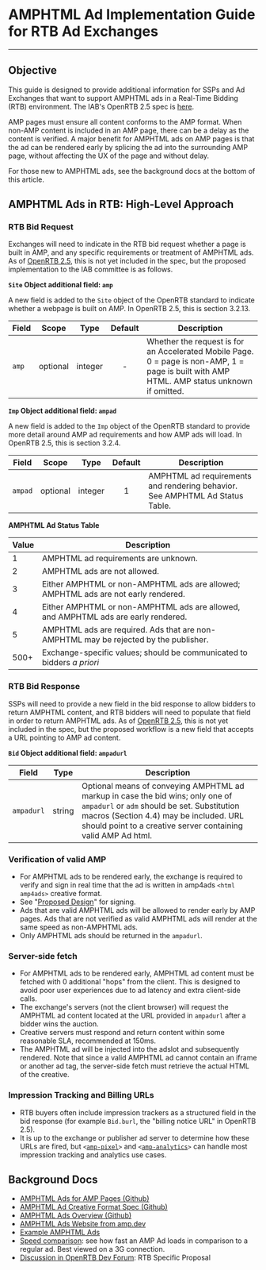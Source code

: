 # AMPHTML Ad Implementation Guide for RTB Ad Exchanges

---

## Objective

This guide is designed to provide additional information for SSPs and Ad Exchanges that want to support AMPHTML ads in a Real-Time Bidding (RTB) environment. The IAB's OpenRTB 2.5 spec is [here](http://www.iab.com/wp-content/uploads/2016/03/OpenRTB-API-Specification-Version-2-5-FINAL.pdf).

AMP pages must ensure all content conforms to the AMP format. When non-AMP content is included in an AMP page, there can be a delay as the content is verified. A major benefit for AMPHTML ads on AMP pages is that the ad can be rendered early by splicing the ad into the surrounding AMP page, without affecting the UX of the page and without delay.

For those new to AMPHTML ads, see the background docs at the bottom of this article.

## AMPHTML Ads in RTB: High-Level Approach

### RTB Bid Request

Exchanges will need to indicate in the RTB bid request whether a page is built in AMP, and any specific requirements or treatment of AMPHTML ads. As of [OpenRTB 2.5](http://www.iab.com/wp-content/uploads/2016/03/OpenRTB-API-Specification-Version-2-5-FINAL.pdf), this is not yet included in the spec, but the proposed implementation to the IAB committee is as follows.

**`Site` Object additional field: `amp`**

A new field is added to the `Site` object of the OpenRTB standard to indicate whether a webpage is built on AMP. In OpenRTB 2.5, this is section 3.2.13.

| Field | Scope    | Type    | Default | Description                                                                                                                                 |
| ----- | -------- | ------- | :-----: | ------------------------------------------------------------------------------------------------------------------------------------------- |
| `amp` | optional | integer |    -    | Whether the request is for an Accelerated Mobile Page. 0 = page is non-AMP, 1 = page is built with AMP HTML. AMP status unknown if omitted. |

**`Imp` Object additional field: `ampad`**

A new field is added to the `Imp` object of the OpenRTB standard to provide more detail around AMP ad requirements and how AMP ads will load. In OpenRTB 2.5, this is section 3.2.4.

| Field   | Scope    | Type    | Default | Description                                                                  |
| ------- | -------- | ------- | :-----: | ---------------------------------------------------------------------------- |
| `ampad` | optional | integer |    1    | AMPHTML ad requirements and rendering behavior. See AMPHTML Ad Status Table. |

**AMPHTML Ad Status Table**

| Value | Description                                                                          |
| ----- | ------------------------------------------------------------------------------------ |
| 1     | AMPHTML ad requirements are unknown.                                                 |
| 2     | AMPHTML ads are not allowed.                                                         |
| 3     | Either AMPHTML or non-AMPHTML ads are allowed; AMPHTML ads are not early rendered.   |
| 4     | Either AMPHTML or non-AMPHTML ads are allowed, and AMPHTML ads are early rendered.   |
| 5     | AMPHTML ads are required. Ads that are non-AMPHTML may be rejected by the publisher. |
| 500+  | Exchange-specific values; should be communicated to bidders _a priori_               |

### RTB Bid Response

SSPs will need to provide a new field in the bid response to allow bidders to return AMPHTML content, and RTB bidders will need to populate that field in order to return AMPHTML ads. As of [OpenRTB 2.5](http://www.iab.com/wp-content/uploads/2016/03/OpenRTB-API-Specification-Version-2-5-FINAL.pdf), this is not yet included in the spec, but the proposed workflow is a new field that accepts a URL pointing to AMP ad content.

**`Bid` Object additional field: `ampadurl`**

| Field      | Type   | Description                                                                                                                                                                                                                               |
| ---------- | ------ | ----------------------------------------------------------------------------------------------------------------------------------------------------------------------------------------------------------------------------------------- |
| `ampadurl` | string | Optional means of conveying AMPHTML ad markup in case the bid wins; only one of `ampadurl` or `adm` should be set. Substitution macros (Section 4.4) may be included. URL should point to a creative server containing valid AMP Ad html. |

### Verification of valid AMP

- For AMPHTML ads to be rendered early, the exchange is required to verify and sign in real time that the ad is written in amp4ads `<html amp4ads>` creative format.
- See "[Proposed Design](https://github.com/ampproject/amphtml/issues/3133)" for signing.
- Ads that are valid AMPHTML ads will be allowed to render early by AMP pages. Ads that are not verified as valid AMPHTML ads will render at the same speed as non-AMPHTML ads.
- Only AMPHTML ads should be returned in the `ampadurl`.

### Server-side fetch

- For AMPHTML ads to be rendered early, AMPHTML ad content must be fetched with 0 additional "hops" from the client. This is designed to avoid poor user experiences due to ad latency and extra client-side calls.
- The exchange's servers (not the client browser) will request the AMPHTML ad content located at the URL provided in `ampadurl` after a bidder wins the auction.
- Creative servers must respond and return content within some reasonable SLA, recommended at 150ms.
- The AMPHTML ad will be injected into the adslot and subsequently rendered. Note that since a valid AMPHTML ad cannot contain an iframe or another ad tag, the server-side fetch must retrieve the actual HTML of the creative.

### Impression Tracking and Billing URLs

- RTB buyers often include impression trackers as a structured field in the bid response (for example `Bid.burl`, the "billing notice URL" in OpenRTB 2.5).
- It is up to the exchange or publisher ad server to determine how these URLs are fired, but <code><[amp-pixel](https://amp.dev/documentation/components/amp-pixel)></code> and <code><[amp-analytics](https://amp.dev/documentation/components/amp-analytics)></code> can handle most impression tracking and analytics use cases.

## Background Docs

- [AMPHTML Ads for AMP Pages (Github)](https://github.com/ampproject/amphtml/issues/3133)
- [AMPHTML Ad Creative Format Spec (Github)](https://github.com/ampproject/amphtml/blob/master/extensions/amp-a4a/amp-a4a-format.md)
- [AMPHTML Ads Overview (Github)](https://github.com/ampproject/amphtml/blob/master/ads/google/a4a/docs/a4a-readme.md)
- [AMPHTML Ads Website from amp.dev](https://amp.dev/community/platform-and-vendor-partners)
- [Example AMPHTML Ads](https://amp.dev/documentation/examples/)
- [Speed comparison](https://amp.dev/documentation/examples/advertising-analytics/amphtml_ads_vs_non_amp_ads/?format=websites): see how fast an AMP Ad loads in comparison to a regular ad. Best viewed on a 3G connection.
- [Discussion in OpenRTB Dev Forum](https://groups.google.com/forum/#!topic/openrtb-dev/0wyPsF5D07Q): RTB Specific Proposal
